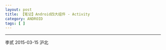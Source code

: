 ```yaml
---
layout: post
title: 【笔记】Android四大组件 - Activity
category: ANDROID
tags: [ ]
---
```



---
李贰 2015-03-15 沪北
